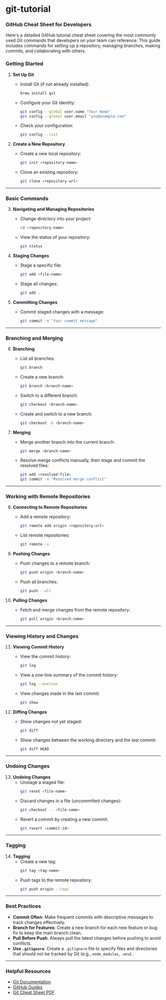 # git-tutorial
### GitHub Cheat Sheet for Developers
Here's a detailed GitHub tutorial cheat sheet covering the most commonly used Git commands that developers on your team can reference. This guide includes commands for setting up a repository, managing branches, making commits, and collaborating with others.

### **Getting Started**

1. **Set Up Git**
   - Install Git (if not already installed):
     ```bash
     brew install git
     ```
   - Configure your Git identity:
     ```bash
     git config --global user.name "Your Name"
     git config --global user.email "you@example.com"
     ```
   - Check your configuration:
     ```bash
     git config --list
     ```

2. **Create a New Repository**
   - Create a new local repository:
     ```bash
     git init <repository-name>
     ```
   - Clone an existing repository:
     ```bash
     git clone <repository-url>
     ```

---

### **Basic Commands**

3. **Navigating and Managing Repositories**
   - Change directory into your project:
     ```bash
     cd <repository-name>
     ```
   - View the status of your repository:
     ```bash
     git status
     ```

4. **Staging Changes**
   - Stage a specific file:
     ```bash
     git add <file-name>
     ```
   - Stage all changes:
     ```bash
     git add .
     ```

5. **Committing Changes**
   - Commit staged changes with a message:
     ```bash
     git commit -m "Your commit message"
     ```

---

### **Branching and Merging**

6. **Branching**
   - List all branches:
     ```bash
     git branch
     ```
   - Create a new branch:
     ```bash
     git branch <branch-name>
     ```
   - Switch to a different branch:
     ```bash
     git checkout <branch-name>
     ```
   - Create and switch to a new branch:
     ```bash
     git checkout -b <branch-name>
     ```

7. **Merging**
   - Merge another branch into the current branch:
     ```bash
     git merge <branch-name>
     ```
   - Resolve merge conflicts manually, then stage and commit the resolved files:
     ```bash
     git add <resolved-file>
     git commit -m "Resolved merge conflict"
     ```

---

### **Working with Remote Repositories**

8. **Connecting to Remote Repositories**
   - Add a remote repository:
     ```bash
     git remote add origin <repository-url>
     ```
   - List remote repositories:
     ```bash
     git remote -v
     ```

9. **Pushing Changes**
   - Push changes to a remote branch:
     ```bash
     git push origin <branch-name>
     ```
   - Push all branches:
     ```bash
     git push --all
     ```

10. **Pulling Changes**
    - Fetch and merge changes from the remote repository:
      ```bash
      git pull origin <branch-name>
      ```

---

### **Viewing History and Changes**

11. **Viewing Commit History**
    - View the commit history:
      ```bash
      git log
      ```
    - View a one-line summary of the commit history:
      ```bash
      git log --oneline
      ```
    - View changes made in the last commit:
      ```bash
      git show
      ```

12. **Diffing Changes**
    - Show changes not yet staged:
      ```bash
      git diff
      ```
    - Show changes between the working directory and the last commit:
      ```bash
      git diff HEAD
      ```

---

### **Undoing Changes**

13. **Undoing Changes**
    - Unstage a staged file:
      ```bash
      git reset <file-name>
      ```
    - Discard changes in a file (uncommitted changes):
      ```bash
      git checkout -- <file-name>
      ```
    - Revert a commit by creating a new commit:
      ```bash
      git revert <commit-id>
      ```

---

### **Tagging**

14. **Tagging**
    - Create a new tag:
      ```bash
      git tag <tag-name>
      ```
    - Push tags to the remote repository:
      ```bash
      git push origin --tags
      ```

---

### **Best Practices**

- **Commit Often**: Make frequent commits with descriptive messages to track changes effectively.
- **Branch for Features**: Create a new branch for each new feature or bug fix to keep the main branch clean.
- **Pull Before Push**: Always pull the latest changes before pushing to avoid conflicts.
- **Use `.gitignore`**: Create a `.gitignore` file to specify files and directories that should not be tracked by Git (e.g., `node_modules`, `.env`).

---

### **Helpful Resources**
- [Git Documentation](https://git-scm.com/doc)
- [GitHub Guides](https://guides.github.com/)
- [Git Cheat Sheet PDF](https://education.github.com/git-cheat-sheet-education.pdf)
